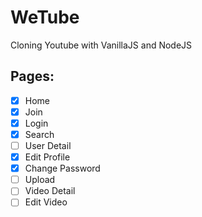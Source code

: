# WeTube

Cloning Youtube with VanillaJS and NodeJS

## Pages:

- [x] Home
- [x] Join
- [x] Login
- [x] Search
- [ ] User Detail
- [x] Edit Profile
- [x] Change Password
- [ ] Upload
- [ ] Video Detail
- [ ] Edit Video